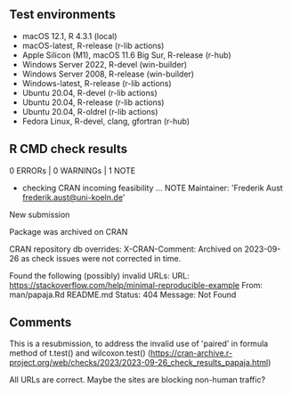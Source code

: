 ## Test environments

- macOS 12.1, R 4.3.1 (local)
- macOS-latest, R-release (r-lib actions)
- Apple Silicon (M1), macOS 11.6 Big Sur, R-release (r-hub)
- Windows Server 2022, R-devel (win-builder)
- Windows Server 2008, R-release (win-builder)
- Windows-latest, R-release (r-lib actions)
- Ubuntu 20.04, R-devel (r-lib actions)
- Ubuntu 20.04, R-release (r-lib actions)
- Ubuntu 20.04, R-oldrel (r-lib actions)
- Fedora Linux, R-devel, clang, gfortran (r-hub)

## R CMD check results

0 ERRORs | 0 WARNINGs | 1 NOTE

* checking CRAN incoming feasibility ... NOTE
Maintainer: 'Frederik Aust <frederik.aust@uni-koeln.de>'

New submission

Package was archived on CRAN

CRAN repository db overrides:
  X-CRAN-Comment: Archived on 2023-09-26 as check issues were not corrected in time.

Found the following (possibly) invalid URLs:
  URL: https://stackoverflow.com/help/minimal-reproducible-example
    From: man/papaja.Rd
          README.md
    Status: 404
    Message: Not Found


## Comments

This is a resubmission, to address the invalid use of 'paired' in formula method of t.test() and wilcoxon.test() (https://cran-archive.r-project.org/web/checks/2023/2023-09-26_check_results_papaja.html)

All URLs are correct. Maybe the sites are blocking non-human traffic?
